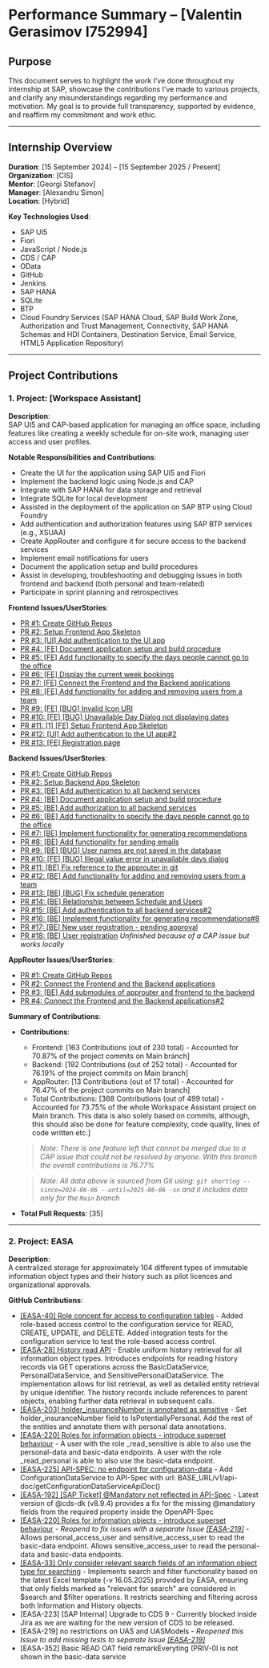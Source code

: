 # Performance Summary – [Valentin Gerasimov I752994]

## Purpose

This document serves to highlight the work I’ve done throughout my internship at SAP, showcase the contributions I’ve made to various projects, and clarify any misunderstandings regarding my performance and motivation. My goal is to provide full transparency, supported by evidence, and reaffirm my commitment and work ethic.

---

## Internship Overview

**Duration**: [15 September 2024] – [15 September 2025 / Present]  
**Organization**: [CIS]  
**Mentor**: [Georgi Stefanov]  
**Manager**: [Alexandru Simon]  
**Location**: [Hybrid]

**Key Technologies Used**:
- SAP UI5
- Fiori
- JavaScript / Node.js
- CDS / CAP
- OData
- GitHub
- Jenkins
- SAP HANA
- SQLite
- BTP 
- Cloud Foundry Services (SAP HANA Cloud, SAP Build Work Zone, Authorization and Trust Management, Connectivity, SAP HANA Schemas and HDI Containers, Destination Service, Email Service, HTML5 Application Repository)


---

## Project Contributions

### 1. Project: [Workspace Assistant]

**Description**:  
SAP UI5 and CAP-based application for managing an office space, including features like creating a weekly schedule for on-site work, managing user access and user profiles.

**Notable Responsibilities and Contributions**:
- Create the UI for the application using SAP UI5 and Fiori
- Implement the backend logic using Node.js and CAP
- Integrate with SAP HANA for data storage and retrieval
- Integrate SQLite for local development
- Assisted in the deployment of the application on SAP BTP using Cloud Foundry
- Add authentication and authorization features using SAP BTP services (e.g., XSUAA)
- Create AppRouter and configure it for secure access to the backend services
- Implement email notifications for users
- Document the application setup and build procedures
- Assist in developing, troubleshooting and debugging issues in both frontend and backend (both personal and team-related)
- Participate in sprint planning and retrospectives


**Frontend Issues/UserStories**:
- [PR #1: Create GitHub Repos](https://github.wdf.sap.corp/orgs/custom-development-bulgaria/projects/1/views/3#)
- [PR #2: Setup Frontend App Skeleton](https://github.wdf.sap.corp/custom-development-bulgaria/WorkspaceAssistant-Backend/issues/1)
- [PR #3: [UI] Add authentication to the UI app](https://github.wdf.sap.corp/custom-development-bulgaria/WorkspaceAssistant-Frontend/issues/2)
- [PR #4: [FE] Document application setup and build procedure](https://github.wdf.sap.corp/custom-development-bulgaria/WorkspaceAssistant-Frontend/issues/11)
- [PR #5: [FE] Add functionality to specify the days people cannot go to the office](https://github.wdf.sap.corp/custom-development-bulgaria/WorkspaceAssistant-Frontend/issues/5)
- [PR #6: [FE] Display the current week bookings](https://github.wdf.sap.corp/custom-development-bulgaria/WorkspaceAssistant-Frontend/issues/6)
- [PR #7: [FE] Connect the Frontend and the Backend applications](https://github.wdf.sap.corp/custom-development-bulgaria/WorkspaceAssistant-Frontend/issues/12)
- [PR #8: [FE] Add functionality for adding and removing users from a team](https://github.wdf.sap.corp/custom-development-bulgaria/WorkspaceAssistant-Frontend/issues/8)
- [PR #9: [FE] [BUG] Invalid Icon URI](https://github.wdf.sap.corp/custom-development-bulgaria/WorkspaceAssistant-Frontend/issues/22)
- [PR #10: [FE] [BUG] Unavailable Day Dialog not displaying dates](https://github.wdf.sap.corp/custom-development-bulgaria/WorkspaceAssistant-Frontend/issues/26)
- [PR #11: [1] [FE] Setup Frontend App Skeleton](https://github.wdf.sap.corp/custom-development-bulgaria/WorkspaceAssistant-Frontend/pull/4)
- [PR #12: [UI] Add authentication to the UI app#2](https://github.wdf.sap.corp/custom-development-bulgaria/WorkspaceAssistant-Frontend/pull/10)
- [PR #13: [FE] Registration page](https://github.wdf.sap.corp/custom-development-bulgaria/WorkspaceAssistant-Frontend/issues/28)

**Backend Issues/UserStories**:
- [PR #1: Create GitHub Repos](https://github.wdf.sap.corp/orgs/custom-development-bulgaria/projects/1/views/3#)
- [PR #2: Setup Backend App Skeleton](https://github.wdf.sap.corp/custom-development-bulgaria/WorkspaceAssistant-Backend/issues/1)
- [PR #3: [BE] Add authentication to all backend services](https://github.wdf.sap.corp/custom-development-bulgaria/WorkspaceAssistant-Backend/issues/2)
- [PR #4: [BE] Document application setup and build procedure](https://github.wdf.sap.corp/custom-development-bulgaria/WorkspaceAssistant-Backend/issues/13)
- [PR #5: [BE] Add authorization to all backend services](https://github.wdf.sap.corp/custom-development-bulgaria/WorkspaceAssistant-Backend/issues/3)
- [PR #6: [BE] Add functionality to specify the days people cannot go to the office](https://github.wdf.sap.corp/custom-development-bulgaria/WorkspaceAssistant-Backend/issues/6)
- [PR #7: [BE] Implement functionality for generating recommendations](https://github.wdf.sap.corp/custom-development-bulgaria/WorkspaceAssistant-Backend/issues/8)
- [PR #8: [BE] Add functionality for sending emails](https://github.wdf.sap.corp/custom-development-bulgaria/WorkspaceAssistant-Backend/issues/5)
- [PR #9: [BE] [BUG] User names are not saved in the database](https://github.wdf.sap.corp/custom-development-bulgaria/WorkspaceAssistant-Backend/issues/25)
- [PR #10: [FE] [BUG] Illegal value error in unavailable days dialog](https://github.wdf.sap.corp/custom-development-bulgaria/WorkspaceAssistant-Backend/issues/26)
- [PR #11: [BE] Fix reference to the approuter in git](https://github.wdf.sap.corp/custom-development-bulgaria/WorkspaceAssistant-Backend/issues/20)
- [PR #12: [BE] Add functionality for adding and removing users from a team](https://github.wdf.sap.corp/custom-development-bulgaria/WorkspaceAssistant-Backend/issues/10)
- [PR #13: [BE] [BUG] Fix schedule generation](https://github.wdf.sap.corp/custom-development-bulgaria/WorkspaceAssistant-Backend/issues/28)
- [PR #14: [BE] Relationship between Schedule and Users](https://github.wdf.sap.corp/custom-development-bulgaria/WorkspaceAssistant-Backend/issues/36)
- [PR #15: [BE] Add authentication to all backend services#2](https://github.wdf.sap.corp/custom-development-bulgaria/WorkspaceAssistant-Backend/pull/12)
- [PR #16: [BE] Implement functionality for generating recommendations#8](https://github.wdf.sap.corp/custom-development-bulgaria/WorkspaceAssistant-Backend/pull/17)
- [PR #17: [BE] New user registration - pending approval](https://github.wdf.sap.corp/custom-development-bulgaria/WorkspaceAssistant-Backend/issues/44)
- [PR #18: [BE] User registration](https://github.wdf.sap.corp/custom-development-bulgaria/WorkspaceAssistant-Backend/issues/38) *Unfinished because of a CAP issue but works locally*

**AppRouter Issues/UserStories**:
- [PR #1: Create GitHub Repos](https://github.wdf.sap.corp/orgs/custom-development-bulgaria/projects/1/views/3#)
- [PR #2: Connect the Frontend and the Backend applications](https://github.wdf.sap.corp/custom-development-bulgaria/WorkspaceAssistant-Approuter/issues/2)
- [PR #3: [BE] Add submodules of approuter and frontend to the backend](https://github.wdf.sap.corp/custom-development-bulgaria/WorkspaceAssistant-Approuter/issues/1)
- [PR #4: Connect the Frontend and the Backend applications#2](https://github.wdf.sap.corp/custom-development-bulgaria/WorkspaceAssistant-Approuter/pull/3)

**Summary of Contributions**:
- **Contributions**: 
    - Frontend: [163 Contributions (out of 230 total) - Accounted for 70.87% of the project commits on Main branch]
    - Backend: [192 Contributions (out of 252 total) - Accounted for 76.19% of the project commits on Main branch]
    - AppRouter: [13 Contributions (out of 17 total) - Accounted for 76.47% of the project commits on Main branch]
    - Total Contributions: [368 Contributions (out of 499 total) - Accounted for 73.75% of the whole Workspace Assistant project on Main branch. This data is also solely based on commits, although, this should also be done for feature complexity, code quality, lines of code written etc.]
    > *Note: There is one feature left that cannot be merged due to a CAP issue that could not be resolved by anyone. With this branch the overall contributions is 76.77%*
    
    > *Note: All data above is sourced from Git using: `git shortlog --since=2024-06-06 --until=2025-06-06 -sn` and it includes data only for the `Main` branch*
- **Total Pull Requests**: [35]

---

### 2. Project: EASA 

**Description**:  
A centralized storage for approximately 104 different types of immutable information object types and their history such as pilot licences and organizational approvals.

**GitHub Contributions**:
- [[EASA-40] Role concept for access to configuration tables](https://github.tools.sap/easa/easa-repif/pull/71) - Added role-based access control to the configuration service for READ, CREATE, UPDATE, and DELETE. Added integration tests for the configuration service to test the role-based access control.
- [[EASA-28] History read API](https://github.tools.sap/easa/easa-repif/pull/90) - Enable uniform history retrieval for all information object types. Introduces endpoints for reading history records via GET operations across the BasicDataService, PersonalDataService, and SensitivePersonalDataService. The implementation allows for list retrieval, as well as detailed entity retrieval by unique identifier. The history records include references to parent objects, enabling further data retrieval in subsequent calls.
- [[EASA-203] holder_insuranceNumber is annotated as sensitive](https://github.tools.sap/easa/easa-repif/pull/93) - Set holder_insuranceNumber field to IsPotentiallyPersonal. Add the rest of the entities and annotate them with personal data annotations.
- [[EASA-220] Roles for information objects - introduce superset behaviour](https://github.tools.sap/easa/easa-repif/pull/101) - A user with the role _read_sensitive is able to also use the personal-data and basic-data endpoints. A user with the role _read_personal is able to also use the basic-data endpoint.
- [[EASA-225] API-SPEC: no endpoint for configuration-data](https://github.tools.sap/easa/easa-repif/pull/110) - Add ConfigurationDataService to API-Spec with url: BASE_URL/v1/api-doc/getConfigurationDataServiceApiDoc()
- [[EASA-192] [SAP Ticket] @Mandatory not reflected in API-Spec](https://github.tools.sap/easa/easa-repif/pull/111) - Latest version of @cds-dk (v8.9.4) provides a fix for the missing @mandatory fields from the required property inside the OpenAPI-Spec
- [[EASA-220] Roles for information objects - introduce superset behaviour](https://github.tools.sap/easa/easa-repif/pull/114) - *Reopend to fix issues with a separate Issue [[EASA-219]](https://github.tools.sap/easa/easa-repif/pull/104)* - Allows personal_access_user and sensitive_access_user to read the basic-data endpoint. Allows sensitive_access_user to read the personal-data and basic-data endpoints.
- [[EASA-33] Only consider relevant search fields of an information object type for searching](https://github.tools.sap/easa/easa-repif/pull/116) - Implements search and filter functionality based on the latest Excel template (-v 16.05.2025) provided by EASA, ensuring that only fields marked as "relevant for search" are considered in $search and $filter operations. It restricts searching and filtering across both Information and History objects.
- [EASA-223] [SAP Internal] Upgrade to CDS 9 - Currently blocked inside Jira as we are waiting for the new version of CDS to be released.
- [EASA-219] no restrictions on UAS and UASModels - *Reopened this Issue to add missing tests to separate Issue [[EASA-219]](https://github.tools.sap/easa/easa-repif/pull/104)*
- [EASA-352] Basic READ OAT field remarkEveryting (PRIV-0I is not shown in the basic-data service
